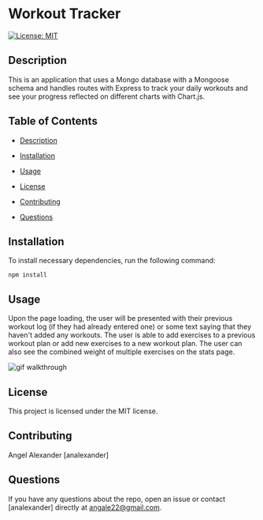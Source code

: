 # Workout Tracker

[![License: MIT](https://img.shields.io/badge/License-MIT-yellow.svg)](https://opensource.org/licenses/MIT)

## Description

This is an application that uses a Mongo database with a Mongoose schema and handles routes with Express to track your daily workouts and see your progress reflected on different charts with Chart.js.

## Table of Contents

* [Description](#Description)

* [Installation](#Installation)

* [Usage](#Usage)

* [License](#License)

* [Contributing](#Contributing)

* [Questions](#Questions)

## Installation

To install necessary dependencies, run the following command:
````
npm install
````

## Usage

Upon the page loading, the user will be presented with their previous workout log (if they had already entered one) or some text saying that they haven't added any workouts. The user is able to add exercises to a previous workout plan or add new exercises to a new workout plan. The user can also see the combined weight of multiple exercises on the stats page.

![gif walkthrough](./public/images/fitness-tracker-walkthrough.gif)


## License

This project is licensed under the MIT license.

## Contributing

Angel Alexander [analexander]

## Questions

If you have any questions about the repo, open an issue or contact [analexander] directly at angale22@gmail.com.
